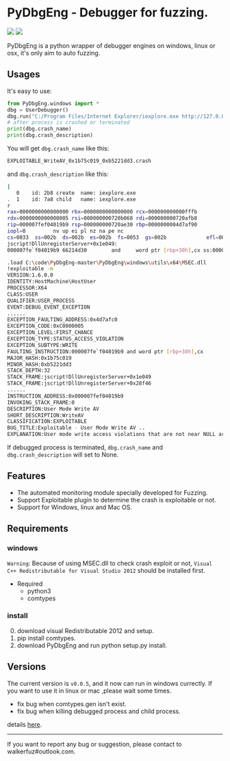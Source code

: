 # PyDbgEng - Debugger for fuzzing.

[![](https://img.shields.io/github/forks/walkerfuz/PyDbgEng.svg)](https://github.com/walkerfuz/PyDbgEng/network) 
[![](https://img.shields.io/github/stars/walkerfuz/PyDbgEng.svg)](https://github.com/walkerfuz/PyDbgEng/stargazers)

PyDbgEng is a python wrapper of debugger engines on windows, linux or osx, it's only aim to auto fuzzing.

## Usages

It's easy to use:

```Python
from PyDbgEng.windows import *
dbg = UserDebugger()
dbg.run("C:/Program Files/Internet Explorer/iexplore.exe http://127.0.0.1/fuzz")
# after process is crashed or terminated
print(dbg.crash_name)
print(dbg.crash_description)
```

You will get `dbg.crash_name` like this:
```Bash
EXPLOITABLE_WriteAV_0x1b75c019_0xb5221dd3.crash
```

and `dbg.crash_description` like this:
```Bash
|
   0	id: 2b8	create	name: iexplore.exe
.  1	id: 7a8	child	name: iexplore.exe
r
rax=0000000000000000 rbx=0000000000000000 rcx=000000000000fffb
rdx=0000000000000005 rsi=000000000720b068 rdi=000000000720afb8
rip=000007fef04019b9 rsp=000000000720ae30 rbp=0000000004d7af90
iopl=0         nv up ei pl nz na pe nc
cs=0033  ss=002b  ds=002b  es=002b  fs=0053  gs=002b             efl=00010202
jscript!DllUnregisterServer+0x1e049:
000007fe`f04019b9 66214d30        and     word ptr [rbp+30h],cx ss:00000000`04d7afc0=????

.load C:\code\PyDbgEng-master\PyDbgEng\windows\utils\x64\MSEC.dll
!exploitable -m
VERSION:1.6.0.0
IDENTITY:HostMachine\HostUser
PROCESSOR:X64
CLASS:USER
QUALIFIER:USER_PROCESS
EVENT:DEBUG_EVENT_EXCEPTION
......
EXCEPTION_FAULTING_ADDRESS:0x4d7afc0
EXCEPTION_CODE:0xC0000005
EXCEPTION_LEVEL:FIRST_CHANCE
EXCEPTION_TYPE:STATUS_ACCESS_VIOLATION
EXCEPTION_SUBTYPE:WRITE
FAULTING_INSTRUCTION:000007fe`f04019b9 and word ptr [rbp+30h],cx
MAJOR_HASH:0x1b75c019
MINOR_HASH:0xb5221dd3
STACK_DEPTH:32
STACK_FRAME:jscript!DllUnregisterServer+0x1e049
STACK_FRAME:jscript!DllUnregisterServer+0x28f46
......
INSTRUCTION_ADDRESS:0x000007fef04019b9
INVOKING_STACK_FRAME:0
DESCRIPTION:User Mode Write AV
SHORT_DESCRIPTION:WriteAV
CLASSIFICATION:EXPLOITABLE
BUG_TITLE:Exploitable - User Mode Write AV ..
EXPLANATION:User mode write access violations that are not near NULL are exploitable.
```

If debugged process is terminated, `dbg.crash_name` and `dbg.crash_description` will set to None.

## Features

* The automated monitoring module specially developed for Fuzzing.
* Support Exploitable plugin to determine the crash is exploitable or not.
* Support for Windows, linux and Mac OS.

## Requirements

### windows

`Warning`: Because of using MSEC.dll to check crash exploit or not, `Visual C++ Redistributable for Visual Studio 2012` should be installed first.

* Required
	* python3
	* comtypes

### install

0. download visual Redistributable 2012 and setup.
1. pip install comtypes.
2. download PyDbgEng and run python setup.py install.

## Versions
The current version is `v0.0.5`, and it now can run in windows currectly. If you want to use it in linux or mac ,please wait some times.

  * fix bug when comtypes.gen isn't exist.
  * fix bug when killing debugged process and child process.

details [here](https://github.com/walkerfuz/PyDbgEng/blob/master/version.md).

------

If you want to report any bug or suggestion, please contact to walkerfuz#outlook.com.
